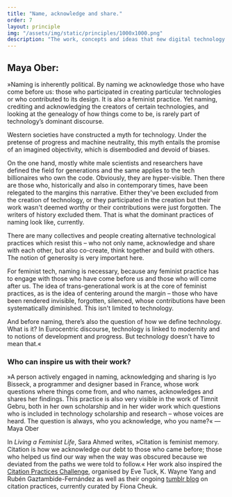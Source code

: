```yaml
---
title: "Name, acknowledge and share."
order: 7
layout: principle
img: "/assets/img/static/principles/1000x1000.png"
description: "The work, concepts and ideas that new digital technology is being built upon must be credited. We must demystify technology's founding narratives. »The first unavoidable step into a feminist internet is the act of naming all creators, inventors that nurture the infrastructure and the code.«<br><a href='https://gendersec.tacticaltech.org/wiki/index.php/A_feminist_internet_and_its_reflection_on_privacy,_security,_policy_and_violence_against_Women' target='_blank'>— Valentina Pelizzer Hvale</a>"
---
```


## Maya Ober:

»Naming is inherently political. By naming we acknowledge those who have come before us: those who participated in creating particular technologies or who contributed to its design. It is also a feminist practice. Yet naming, crediting and acknowledging the creators of certain technologies, and looking at the genealogy of how things come to be, is rarely part of technology’s dominant discourse.

Western societies have constructed a myth for technology. Under the pretense of progress and machine neutrality, this myth entails the promise of an imagined objectivity, which is disembodied and devoid of biases.

On the one hand, mostly white male scientists and researchers have defined the field for generations and the same applies to the tech billionaires who own the code. Obviously, they are hyper-visible. Then there are those who, historically and also in contemporary times, have been relegated to the margins this narrative. Either they've been excluded from the creation of technology, or they participated in the creation but their work wasn't deemed worthy or their contributions were just forgotten. The writers of history excluded them. That is what the dominant practices of naming look like, currently.

There are many collectives and people creating alternative technological practices which resist this – who not only name, acknowledge and share with each other, but also co-create, think together and build with others. The notion of generosity is very important here.

For feminist tech, naming is necessary, because any feminist practice has to engage with those who have come before us and those who will come after us. The idea of trans-generational work is at the core of feminist practices, as is the idea of centering around the margin – those who have been rendered invisible, forgotten, silenced, whose contributions have been systematically diminished. This isn't limited to technology.

And before naming, there’s also the question of how we define technology. What is it? In Eurocentric discourse, technology is linked to modernity and to notions of development and progress. But technology doesn't have to mean that.«


<div class="principle-info-box" markdown="1">

### Who can inspire us with their work?

»A person actively engaged in naming, acknowledging and sharing is Iyo Bisseck, a programmer and designer based in France, whose work questions where things come from, and who names, acknowledges and shares her findings. This practice is also very visible in the work of Timnit Gebru, both in her own scholarship and in her wider work which questions who is included in technology scholarship and research – whose voices are heard. The question is always, who you acknowledge, who you name?« — Maya Ober

In *Living a Feminist Life*, Sara Ahmed writes, »Citation is feminist memory. Citation is how we acknowledge our debt to those who came before; those who helped us find our way when the way was obscured because we deviated from the paths we were told to follow.« Her work also inspired the [Citation Practices Challenge](https://docs.google.com/forms/d/e/1FAIpQLSdpbmsJDZ3-zwca-dgGjfePrT_6koBTZRWlvh80fmoYYQRrIw/viewform), organised by Eve Tuck, K. Wayne Yang and Rubén Gaztambide-Fernández as well as their ongoing [tumblr blog](https://citationpractices.tumblr.com/) on citation practices, currently curated by Fiona Cheuk.

</div>







